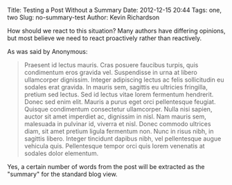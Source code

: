 Title: Testing a Post Without a Summary
Date: 2012-12-15 20:44
Tags: one, two
Slug: no-summary-test
Author: Kevin Richardson

How should we react to this situation?  Many authors have differing opinions, but most believe we need to react proactively rather than reactively.

As was said by Anonymous:
> Praesent id lectus mauris. Cras posuere faucibus turpis, quis condimentum eros gravida vel. Suspendisse in urna at libero ullamcorper dignissim. Integer adipiscing lectus ac felis sollicitudin eu sodales erat gravida. In mauris sem, sagittis eu ultricies fringilla, pretium sed lectus. Sed id lectus vitae lorem fermentum hendrerit. Donec sed enim elit. Mauris a purus eget orci pellentesque feugiat. Quisque condimentum consectetur ullamcorper. Nulla nisi sapien, auctor sit amet imperdiet ac, dignissim in nisl. Nam mauris sem, malesuada in pulvinar id, viverra et nisl. Donec commodo ultrices diam, sit amet pretium ligula fermentum non. Nunc in risus nibh, in sagittis libero. Integer tincidunt dapibus nibh, vel pellentesque augue vehicula quis. Pellentesque tempor orci quis lorem venenatis at sodales dolor elementum.

Yes, a certain number of words from the post will be extracted as the "summary" for the standard blog view.